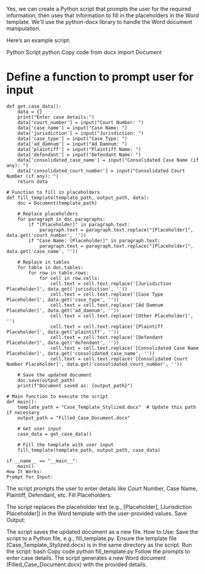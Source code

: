 Yes, we can create a Python script that prompts the user for the required information, then uses that information to fill in the placeholders in the Word template. We'll use the python-docx library to handle the Word document manipulation.

Here’s an example script:

Python Script
python
Copy code
from docx import Document

# Define a function to prompt user for input
```
def get_case_data():
    data = {}
    print("Enter case details:")
    data['court_number'] = input("Court Number: ")
    data['case_name'] = input("Case Name: ")
    data['jurisdiction'] = input("Jurisdiction: ")
    data['case_type'] = input("Case Type: ")
    data['ad_damnum'] = input("Ad Damnum: ")
    data['plaintiff'] = input("Plaintiff Name: ")
    data['defendant'] = input("Defendant Name: ")
    data['consolidated_case_name'] = input("Consolidated Case Name (if any): ")
    data['consolidated_court_number'] = input("Consolidated Court Number (if any): ")
    return data

# Function to fill in placeholders
def fill_template(template_path, output_path, data):
    doc = Document(template_path)
    
    # Replace placeholders
    for paragraph in doc.paragraphs:
        if "[Placeholder]" in paragraph.text:
            paragraph.text = paragraph.text.replace("[Placeholder]", data.get('court_number', ''))
        if "Case Name: [Placeholder]" in paragraph.text:
            paragraph.text = paragraph.text.replace("[Placeholder]", data.get('case_name', ''))
    
    # Replace in tables
    for table in doc.tables:
        for row in table.rows:
            for cell in row.cells:
                cell.text = cell.text.replace('[Jurisdiction Placeholder]', data.get('jurisdiction', ''))
                cell.text = cell.text.replace('[Case Type Placeholder]', data.get('case_type', ''))
                cell.text = cell.text.replace('[Ad Damnum Placeholder]', data.get('ad_damnum', ''))
                cell.text = cell.text.replace('[Other Placeholder]', '')
                cell.text = cell.text.replace('[Plaintiff Placeholder]', data.get('plaintiff', ''))
                cell.text = cell.text.replace('[Defendant Placeholder]', data.get('defendant', ''))
                cell.text = cell.text.replace('[Consolidated Case Name Placeholder]', data.get('consolidated_case_name', ''))
                cell.text = cell.text.replace('[Consolidated Court Number Placeholder]', data.get('consolidated_court_number', ''))
    
    # Save the updated document
    doc.save(output_path)
    print(f"Document saved as: {output_path}")

# Main function to execute the script
def main():
    template_path = "Case_Template_Stylized.docx"  # Update this path if necessary
    output_path = "Filled_Case_Document.docx"
    
    # Get user input
    case_data = get_case_data()
    
    # Fill the template with user input
    fill_template(template_path, output_path, case_data)

if __name__ == "__main__":
    main()
How It Works:
Prompt for Input:
```
The script prompts the user to enter details like Court Number, Case Name, Plaintiff, Defendant, etc.
Fill Placeholders:

The script replaces the placeholder text (e.g., [Placeholder], [Jurisdiction Placeholder]) in the Word template with the user-provided values.
Save Output:

The script saves the updated document as a new file.
How to Use:
Save the script to a Python file, e.g., fill_template.py.
Ensure the template file (Case_Template_Stylized.docx) is in the same directory as the script.
Run the script:
bash
Copy code
python fill_template.py
Follow the prompts to enter case details.
The script generates a new Word document (Filled_Case_Document.docx) with the provided details.
